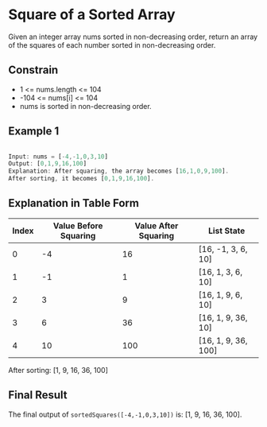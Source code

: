 

# Square of a Sorted Array

Given an integer array nums sorted in non-decreasing order, return an array of the squares of each number sorted in non-decreasing order.



## Constrain

- 1 <= nums.length <= 104
- -104 <= nums[i] <= 104
- nums is sorted in non-decreasing order.


## Example 1

```javascript

Input: nums = [-4,-1,0,3,10]
Output: [0,1,9,16,100]
Explanation: After squaring, the array becomes [16,1,0,9,100].
After sorting, it becomes [0,1,9,16,100].

```





## Explanation in Table Form


| Index | Value Before Squaring | Value After Squaring | List State |
|-------|-----------------------|----------------------|------------|
| 0     | -4                   | 16                   | [16, -1, 3, 6, 10] |
| 1     | -1                   | 1                    | [16, 1, 3, 6, 10] |
| 2     | 3                    | 9                    | [16, 1, 9, 6, 10] |
| 3     | 6                    | 36                   | [16, 1, 9, 36, 10] |
| 4     | 10                   | 100                  | [16, 1, 9, 36, 100] |

After sorting: [1, 9, 16, 36, 100]


## Final Result

The final output of `sortedSquares([-4,-1,0,3,10])` is: [1, 9, 16, 36, 100].

